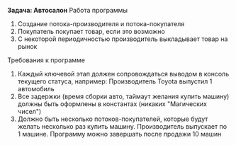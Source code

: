 **Задача: Автосалон**
Работа программы
1. Создание потока-производителя и потока-покупателя
2. Покупатель покупает товар, если это возможно
3. С некоторой периодичностью производитель выкладывает товар на рынок

Требования к программе

1. Каждый ключевой этап должен сопровождаться выводом в консоль текущего статуса, например: Производитель Toyota выпустил 1 автомобиль
2. Все задержки (время сборки авто, таймаут желания купить машину) должны быть оформлены в константах (никаких "Магических чисел")
3. Должно быть несколько потоков-покупателей, которые будут желать несколько раз купить машину. Производитель выпускает по 1 машине. Программу можно завершать после продажи 10 машин